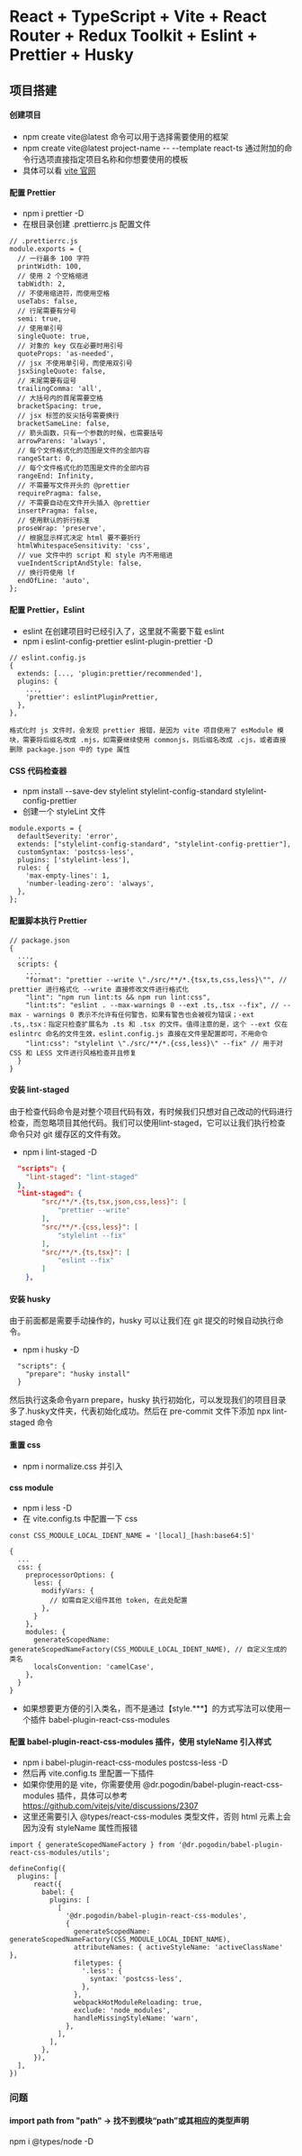 # React + TypeScript + Vite + React Router + Redux Toolkit + Eslint + Prettier + Husky

## 项目搭建

#### 创建项目

- npm create vite@latest 命令可以用于选择需要使用的框架
- npm create vite@latest project-name -- --template react-ts 通过附加的命令行选项直接指定项目名称和你想要使用的模板
- 具体可以看 [vite 官网](https://cn.vitejs.dev/guide/#scaffolding-your-first-vite-project)

#### 配置 Prettier

- npm i prettier -D
- 在根目录创建 .prettierrc.js 配置文件

```
// .prettierrc.js
module.exports = {
  // 一行最多 100 字符
  printWidth: 100,
  // 使用 2 个空格缩进
  tabWidth: 2,
  // 不使用缩进符，而使用空格
  useTabs: false,
  // 行尾需要有分号
  semi: true,
  // 使用单引号
  singleQuote: true,
  // 对象的 key 仅在必要时用引号
  quoteProps: 'as-needed',
  // jsx 不使用单引号，而使用双引号
  jsxSingleQuote: false,
  // 末尾需要有逗号
  trailingComma: 'all',
  // 大括号内的首尾需要空格
  bracketSpacing: true,
  // jsx 标签的反尖括号需要换行
  bracketSameLine: false,
  // 箭头函数，只有一个参数的时候，也需要括号
  arrowParens: 'always',
  // 每个文件格式化的范围是文件的全部内容
  rangeStart: 0,
  // 每个文件格式化的范围是文件的全部内容
  rangeEnd: Infinity,
  // 不需要写文件开头的 @prettier
  requirePragma: false,
  // 不需要自动在文件开头插入 @prettier
  insertPragma: false,
  // 使用默认的折行标准
  proseWrap: 'preserve',
  // 根据显示样式决定 html 要不要折行
  htmlWhitespaceSensitivity: 'css',
  // vue 文件中的 script 和 style 内不用缩进
  vueIndentScriptAndStyle: false,
  // 换行符使用 lf
  endOfLine: 'auto',
};

```

#### 配置 Prettier，Eslint

- eslint 在创建项目时已经引入了，这里就不需要下载 eslint
- npm i eslint-config-prettier eslint-plugin-prettier -D

```
// eslint.config.js
{
  extends: [..., 'plugin:prettier/recommended'],
  plugins: {
    ...,
    'prettier': eslintPluginPrettier,
  },
},

```

`格式化时 js 文件时，会发现 prettier 报错，是因为 vite 项目使用了 esModule 模块，需要将后缀名改成 .mjs，如需要继续使用 commonjs，则后缀名改成 .cjs，或者直接删除 package.json 中的 type 属性`

#### CSS 代码检查器

- npm install --save-dev stylelint stylelint-config-standard stylelint-config-prettier
- 创建一个 styleLint 文件

```
module.exports = {
  defaultSeverity: 'error',
  extends: ["stylelint-config-standard", "stylelint-config-prettier"],
  customSyntax: 'postcss-less',
  plugins: ['stylelint-less'],
  rules: {
    'max-empty-lines': 1,
    'number-leading-zero': 'always',
  },
};

```

#### 配置脚本执行 Prettier

```
// package.json
{
  ...,
  scripts: {
    ....
    "format": "prettier --write \"./src/**/*.{tsx,ts,css,less}\"", // prettier 进行格式化 --write 直接修改文件进行格式化
    "lint": "npm run lint:ts && npm run lint:css",
    "lint:ts": "eslint . --max-warnings 0 --ext .ts,.tsx --fix", // --max - warnings 0 表示不允许有任何警告，如果有警告也会被视为错误；-ext .ts,.tsx：指定只检查扩展名为 .ts 和 .tsx 的文件。值得注意的是，这个 --ext 仅在 eslintrc 命名的文件生效，eslint.config.js 直接在文件里配置即可，不用命令
    "lint:css": "stylelint \"./src/**/*.{css,less}\" --fix" // 用于对 CSS 和 LESS 文件进行风格检查并且修复
  }
}
```

#### 安装 lint-staged

由于检查代码命令是对整个项目代码有效，有时候我们只想对自己改动的代码进行检查，而忽略项目其他代码。我们可以使用lint-staged，它可以让我们执行检查命令只对 git 缓存区的文件有效。

- npm i lint-staged -D

```package.json
  "scripts": {
    "lint-staged": "lint-staged"
  },
  "lint-staged": {
		"src/**/*.{ts,tsx,json,css,less}": [
			"prettier --write"
		],
		"src/**/*.{css,less}": [
			"stylelint --fix"
		],
		"src/**/*.{ts,tsx}": [
			"eslint --fix"
		]
	},
```

#### 安装 husky

由于前面都是需要手动操作的，husky 可以让我们在 git 提交的时候自动执行命令。

- npm i husky -D

```
  "scripts": {
    "prepare": "husky install"
  }
```

然后执行这条命令yarn prepare，husky 执行初始化，可以发现我们的项目目录多了.husky文件夹，代表初始化成功。然后在 pre-commit 文件下添加 npx lint-staged 命令

#### 重置 css

- npm i normalize.css 并引入

#### css module

- npm i less -D
- 在 vite.config.ts 中配置一下 css

```
const CSS_MODULE_LOCAL_IDENT_NAME = '[local]_[hash:base64:5]'

{
  ...
  css: {
    preprocessorOptions: {
      less: {
        modifyVars: {
          // 如需自定义组件其他 token, 在此处配置
        },
      }
    },
    modules: {
      generateScopedName: generateScopedNameFactory(CSS_MODULE_LOCAL_IDENT_NAME), // 自定义生成的类名
      localsConvention: 'camelCase',
    },
  }
}
```

- 如果想要更方便的引入类名，而不是通过【style.\*\*\*】的方式写法可以使用一个插件 babel-plugin-react-css-modules

#### 配置 babel-plugin-react-css-modules 插件，使用 styleName 引入样式

- npm i babel-plugin-react-css-modules postcss-less -D
- 然后再 vite.config.ts 里配置一下插件
- 如果你使用的是 vite，你需要使用 @dr.pogodin/babel-plugin-react-css-modules 插件，具体可以参考 https://github.com/vitejs/vite/discussions/2307
- 这里还需要引入 @types/react-css-modules 类型文件，否则 html 元素上会因为没有 styleName 属性而报错

```
import { generateScopedNameFactory } from '@dr.pogodin/babel-plugin-react-css-modules/utils';

defineConfig({
  plugins: [
      react({
        babel: {
          plugins: [
            [
              '@dr.pogodin/babel-plugin-react-css-modules',
              {
                generateScopedName: generateScopedNameFactory(CSS_MODULE_LOCAL_IDENT_NAME),
                attributeNames: { activeStyleName: 'activeClassName' },
                filetypes: {
                  '.less': {
                    syntax: 'postcss-less',
                  },
                },
                webpackHotModuleReloading: true,
                exclude: 'node_modules',
                handleMissingStyleName: 'warn',
              },
            ],
          ],
        },
      }),
  ],
})

```

### 问题

#### import path from "path" -> 找不到模块“path”或其相应的类型声明

npm i @types/node -D
